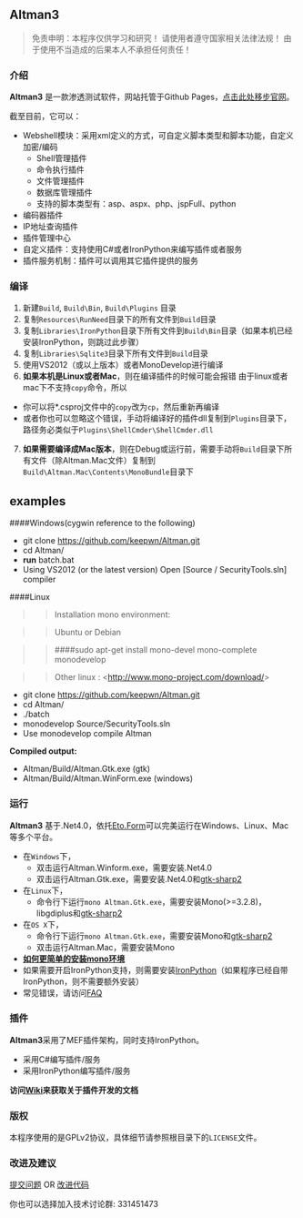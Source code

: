 ## Altman3
> 免责申明：本程序仅供学习和研究！
> 请使用者遵守国家相关法律法规！
> 由于使用不当造成的后果本人不承担任何责任！

### 介绍
**Altman3** 是一款渗透测试软件，网站托管于Github Pages，[点击此处移步官网](http://altman.keepwn.com)。

截至目前，它可以：

- Webshell模块：采用xml定义的方式，可自定义脚本类型和脚本功能，自定义加密/编码
	- Shell管理插件
	- 命令执行插件
	- 文件管理插件
	- 数据库管理插件
	- 支持的脚本类型有：asp、aspx、php、jspFull、python
- 编码器插件
- IP地址查询插件
- 插件管理中心
- 自定义插件：支持使用C#或者IronPython来编写插件或者服务
- 插件服务机制：插件可以调用其它插件提供的服务

### 编译
1. 新建`Build`,  `Build\Bin`,  `Build\Plugins` 目录
2. 复制`Resources\RunNeed`目录下的所有文件到`Build`目录
3. 复制`Libraries\IronPython`目录下所有文件到`Build\Bin`目录（如果本机已经安装IronPython，则跳过此步骤）
4. 复制`Libraries\Sqlite3`目录下所有文件到`Build`目录
5. 使用VS2012（或以上版本）或者MonoDevelop进行编译
6. **如果本机是Linux或者Mac**，则在编译插件的时候可能会报错
  由于linux或者mac下不支持`copy`命令，所以
  - 你可以将*.csproj文件中的`copy`改为`cp`，然后重新再编译
  - 或者你也可以忽略这个错误，手动将编译好的插件dll复制到`Plugins`目录下，路径务必类似于`Plugins\ShellCmder\ShellCmder.dll`
7. **如果需要编译成Mac版本**，则在Debug或运行前，需要手动将`Build`目录下所有文件（除Altman.Mac文件）复制到`Build\Altman.Mac\Contents\MonoBundle`目录下


examples
----


####Windows(cygwin reference to the following)


- git clone https://github.com/keepwn/Altman.git
- cd Altman/
- **run**  batch.bat
- Using VS2012 (or the latest version) Open [Source / SecurityTools.sln] compiler


####Linux

>>Installation mono environment:

>>Ubuntu or Debian


>>####sudo apt-get install mono-devel mono-complete monodevelop


>>Other linux : <<http://www.mono-project.com/download/>>


- git clone <https://github.com/keepwn/Altman.git>
- cd Altman/
- ./batch
- monodevelop Source/SecurityTools.sln  
- Use monodevelop compile Altman


**Compiled output:**

- Altman/Build/Altman.Gtk.exe (gtk)
- Altman/Build/Altman.WinForm.exe (windows)




### 运行
**Altman3** 基于.Net4.0，依托[Eto.Form](https://github.com/picoe/Eto)可以完美运行在Windows、Linux、Mac等多个平台。

- 在`Windows`下，
	- 双击运行Altman.Winform.exe，需要安装.Net4.0
	- 双击运行Altman.Gtk.exe，需要安装.Net4.0和[gtk-sharp2](http://download.xamarin.com/GTKforWindows/Windows/gtk-sharp-2.12.25.msi)
- 在`Linux`下，
	- 命令行下运行`mono Altman.Gtk.exe`，需要安装Mono(>=3.2.8)，libgdiplus和[gtk-sharp2](https://github.com/mono/gtk-sharp/releases/tag/gtk-sharp-2.12.27)
- 在`OS X`下，
	- 命令行下运行`mono Altman.Gtk.exe`，需要安装Mono和[gtk-sharp2](https://github.com/mono/gtk-sharp/releases/tag/gtk-sharp-2.12.27)
	- 双击运行Altman.Mac，需要安装Mono
- [**如何更简单的安装mono环境**](http://www.mono-project.com/download/)
- 如果需要开启IronPython支持，则需要安装[IronPython](http://ironpython.codeplex.com/)（如果程序已经自带IronPython，则不需要额外安装）
- 常见错误，请访问[FAQ](https://github.com/keepwn/Altman/wiki/FAQ)

### 插件
**Altman3**采用了MEF插件架构，同时支持IronPython。

- 采用C#编写插件/服务
- 采用IronPython编写插件/服务

**访问[Wiki](https://github.com/keepwn/Altman/wiki)来获取关于插件开发的文档**

### 版权
本程序使用的是GPLv2协议，具体细节请参照根目录下的`LICENSE`文件。

### 改进及建议

[提交问题](https://github.com/keepwn/Altman/issues) OR [改进代码](https://github.com/keepwn/Altman/pulls)

你也可以选择加入技术讨论群:  331451473
